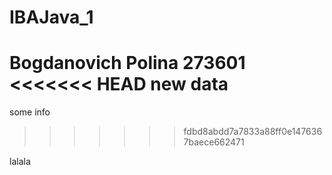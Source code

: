 # IBAJava_1
Bogdanovich Polina
273601
<<<<<<< HEAD
new data
=======
some info
>>>>>>> fdbd8abdd7a7833a88ff0e1476367baece662471

lalala
